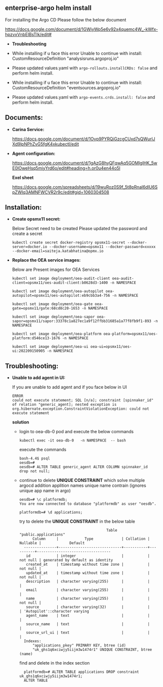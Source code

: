 ## enterprise-argo helm install 

For installing the Argo CD Please follow the below document

https://docs.google.com/document/d/1GWiyWp5e6v92x4quemc4W_-kWfx-hpzvxVnbEIBsTIk/edit#

   - **Troubleshooting**

- While installing if u face this error Unable to continue with install: CustomResourceDefinition "analysisruns.argoproj.io"

- Please updated values.yaml with `argo-rollouts.installCRDs: false` and perform helm install.

- While installing if u face this error Unable to continue with install: CustomResourceDefinition  "eventsources.argoproj.io"

- Please updated values.yaml with `argo-events.crds.install: false` and perform helm install.



## Documents:

- **Carina Service:**

  https://docs.google.com/document/d/1Ovp9PYRQiGzcgCUxd7sQWurlJXd9lpNPhZvG5fgK4xkubectl/edit
  
- **Agent configuration:**

  https://docs.google.com/document/d/1gAzG8hyQFqwAq5GOMlgIHK_5wE0lOweHsq5miyYrd6o/edit#heading=h.or0u4en44o5l
  
  **Exel sheet**

  https://docs.google.com/spreadsheets/d/19wuRoz0S9f_5t8pRnal6dlU6SpZWIq3AMNFWCVR2r9c/edit#gid=1060304508

## Installation:

- **Create opsmx11 secret:**

   Below Secret need to be created Please updated the password and create a secret

      kubectl create secret docker-registry opsmx11-secret --docker-server=docker.io --docker-username=opsmx11 --docker-password=xxxxx --docker-email=saiteja.katabhatina@opmx.io

- **Replace the OEA service images:**

  Below are Present images for OEA Services

      kubectl set image deployment/oea-audit-client oea-audit-client=opsmx11/oes-audit-client:b0628d3-1400 -n NAMESPACE

      kubectl set image deployment/oea-autopilot oea-autopilot=opsmx11/oes-autopilot:eb9cbb3a4-756 -n NAMESPACE

      kubectl set image deployment/oea-gate oea-gate=opsmx11/gate:68cd8c20-1653 -n NAMESPACE

      kubectl set image deployment/oea-sapor oea-sapor=opsmx11/sapor:33378c1a827ec1a9f12ffbb31685a1a77f8fb9f1-893 -n NAMESPACE

      kubectl set image deployment/oea-platform oea-platform=opsmx11/oes-platform:d546ce13-1676 -n NAMESPACE

      kubectl set image deployment/oea-ui oea-ui=opsmx11/oes-ui:202209150905 -n NAMESPACE



## Troubleshooting:


- **Unable to add agent in UI:**

  If you are unable to add agent and if you face below in UI
  
      ERROR
      could not execute statement; SQL [n/a]; constraint [spinnaker_id" of relation "generic_agent]; nested exception is org.hibernate.exception.ConstraintViolationException: could not execute statement
  
  **solution**
  
  - login to oea-db-0 pod and execute the below commands

        kubectl exec -it oea-db-0   -n NAMESPACE  -- bash
        
     execute the commands
     
        bash-4.4$ psql
        oesdb=#
        oesdb=# ALTER TABLE generic_agent ALTER COLUMN spinnaker_id drop not null;
        
  - continue to delete **UNIQUE CONSTRAINT** which solve multiple argocd addition applition names unique name  contrain (ignores unique app name in argo)

        oesdb=# \c platformdb;
        You are now connected to database "platformdb" as user "oesdb".
        
        platformdb=# \d applications;
        
    try to delete the **UNIQUE CONSTRAINT** in the below table        
        
        
                                                Table "public.applications"
              Column     |            Type             | Collation | Nullable |             Default              
          ---------------+-----------------------------+-----------+----------+----------------------------------
           id            | integer                     |           | not null | generated by default as identity
           created_at    | timestamp without time zone |           | not null | 
           updated_at    | timestamp without time zone |           | not null | 
           description   | character varying(255)      |           |          | 
           email         | character varying(255)      |           |          | 
           name          | character varying(255)      |           | not null | 
           source        | character varying(32)       |           |          | 'Autopilot'::character varying
           agent_name    | text                        |           |          | 
           source_name   | text                        |           |          | 
           source_url_ui | text                        |           |          | 
          Indexes:
              "applications_pkey" PRIMARY KEY, btree (id)
              "uk_ghs1q6xciwjy5iijm3w1474r1" UNIQUE CONSTRAINT, btree (name)
              
              
    find and delete in the index section        


          platformdb=# ALTER TABLE applications DROP constraint uk_ghs1q6xciwjy5iijm3w1474r1;
          ALTER TABLE

